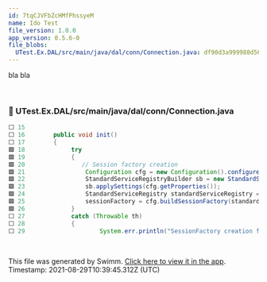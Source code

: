 ```yaml
---
id: 7tqCJVFbZcHMfPhssyeM
name: Ido Test
file_version: 1.0.0
app_version: 0.5.6-0
file_blobs:
  UTest.Ex.DAL/src/main/java/dal/conn/Connection.java: df90d3a999988d56635aea35d779f74c51dd0e82
---
```


bla bla

<br/>

<!-- NOTE-swimm-snippet: the lines below links your snippet to Swimm -->
### 📄 UTest.Ex.DAL/src/main/java/dal/conn/Connection.java
```java
⬜ 15     	
⬜ 16     	public void init()
⬜ 17     	{
🟩 18             try 
🟩 19             {
🟩 20             	// Session factory creation
🟩 21                 Configuration cfg = new Configuration().configure("hibernate.cfg.xml");         
🟩 22                 StandardServiceRegistryBuilder sb = new StandardServiceRegistryBuilder();
🟩 23                 sb.applySettings(cfg.getProperties());
🟩 24                 StandardServiceRegistry standardServiceRegistry = sb.build();                   
🟩 25                 sessionFactory = cfg.buildSessionFactory(standardServiceRegistry);              
🟩 26             } 
⬜ 27             catch (Throwable th) 
⬜ 28             {
⬜ 29                     System.err.println("SessionFactory creation failed: " + th);
```

<br/>

This file was generated by Swimm. [Click here to view it in the app](https://swimm-web-app.web.app/#/repos/ls4DA2fLasmQuEbT4ipw/docs/7tqCJVFbZcHMfPhssyeM). Timestamp: 2021-08-29T10:39:45.312Z (UTC)
